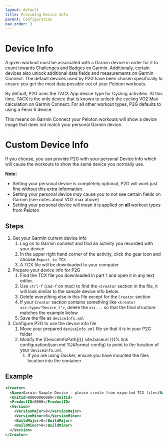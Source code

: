 ```yaml
---
layout: default
title: Providing Device Info
parent: Configuration
nav_order: 3
---
```


# Device Info

A given workout must be associated with a Garmin device in order for it to count towards Challenges and Badges on Garmin.  Additionaly, certain devices also unlock additional data fields and measurements on Garmin Connect.  The default devices used by P2G have been chosen specifically to ensure you get the most data possible out of your Peloton workouts.

By default, P2G uses the TACX App device type for Cycling activities. At this time, TACX is the only device that is known to unlock the cycling VO2 Max calculation on Garmin Connect.  For all other workout types, P2G defaults to using a Fenix 6 device.

This means on Garmin Connect your Peloton workouts will show a device image that does not match your personal Garmin device.

# Custom Device Info

If you choose, you can provide P2G with your personal Device Info which will cause the workouts to show the same device you normally use. 

**Note:**
* Setting your personal device is completely optional, P2G will work just fine without this extra information
* Setting your personal device *may* cause you to not see certain fields on Garmin (see notes about VO2 max above)
* Setting your personal device will mean it is applied on **all** workout types from Peloton

## Steps

1. Get your Garmin current device info
    1. Log on to Garmin connect and find an activity you recorded with your device
    1. In the upper right hand corner of the activity, click the gear icon and choose `Export to TCX`
    1. A TCX file will be downloaded to your computer
1. Prepare your device info for P2G
    1. Find the TCX file you downloaded in part 1 and open it in any text editor.
    1. Use `ctrl-f` (`cmd-f` on mac) to find the `<Creator` section in the file, it will look similar to the sample device info below.
    1. Delete everything else in this file except for the `Creator` section
    1. If your `Creator` section contains something like `<Creator xsi:type="Device_t">`, delete the `xsi...` so that the final structure matches the example below
    1. Save the file as `deviceInfo.xml`
1. Configure P2G to use the device info file
    1. Move your prepared `deviceInfo.xml` file so that it is in your P2G folder
    1. Modify the [DeviceInfoPath]({{ site.baseurl }}{% link configuration/json.md %}#format-config) to point to the location of your `deviceInfo.xml`
        1. If you are using Docker, ensure you have mounted the files location into the container

## Example

```xml
<Creator>
  <Name>Garmin Sample Device - please create from exported TCX file</Name>
  <UnitId>00000000000</UnitId>
  <ProductID>0000</ProductID>
  <Version>
    <VersionMajor>0</VersionMajor>
    <VersionMinor>0</VersionMinor>
    <BuildMajor>0</BuildMajor>
    <BuildMinor>0</BuildMinor>
  </Version>
</Creator>
```
